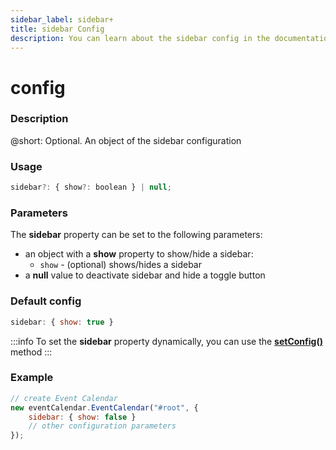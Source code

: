```yaml
---
sidebar_label: sidebar+
title: sidebar Config
description: You can learn about the sidebar config in the documentation of the DHTMLX JavaScript Event Calendar library. Browse developer guides and API reference, try out code examples and live demos, and download a free 30-day evaluation version of DHTMLX Event Calendar.
---
```


# config

### Description

@short: Optional. An object of the sidebar configuration

### Usage

~~~jsx {}
sidebar?: { show?: boolean } | null;
~~~

### Parameters

The **sidebar** property can be set to the following parameters:

- an object with a **show** property to show/hide a sidebar:
    - `show` - (optional) shows/hides a sidebar
- a **null** value to deactivate sidebar and hide a toggle button

### Default config

~~~jsx {}
sidebar: { show: true }
~~~

:::info
To set the **sidebar** property dynamically, you can use the 
[**setConfig()**](api/methods/js_eventcalendar_setconfig_method.md) method
:::

### Example

~~~jsx {3}
// create Event Calendar
new eventCalendar.EventCalendar("#root", {
    sidebar: { show: false }
    // other configuration parameters
});
~~~
